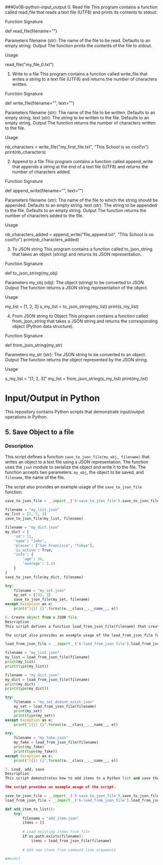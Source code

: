###0x0B-python-input_output
0. Read file
This program contains a function called read_file that reads a text file (UTF8) and prints its contents to stdout.

Function Signature

def read_file(filename="")

Parameters
filename (str): The name of the file to be read. Defaults to an empty string.
Output
The function prints the contents of the file to stdout.

Usage

read_file("my_file_0.txt")

1. Write to a file
This program contains a function called write_file that writes a string to a text file (UTF8) and returns the number of characters written.

Function Signature

def write_file(filename="", text="")

Parameters
filename (str): The name of the file to be written. Defaults to an empty string.
text (str): The string to be written to the file. Defaults to an empty string.
Output
The function returns the number of characters written to the file.

Usage

nb_characters = write_file("my_first_file.txt", "This School is so cool!\n")
print(nb_characters)

2. Append to a file
This program contains a function called append_write that appends a string at the end of a text file (UTF8) and returns the number of characters added.

Function Signature

def append_write(filename="", text="")

Parameters
filename (str): The name of the file to which the string should be appended. Defaults to an empty string.
text (str): The string to be appended to the file. Defaults to an empty string.
Output
The function returns the number of characters added to the file.

Usage

nb_characters_added = append_write("file_append.txt", "This School is so cool!\n")
print(nb_characters_added)

3. To JSON string
This program contains a function called to_json_string that takes an object (string) and returns its JSON representation.

Function Signature

def to_json_string(my_obj)

Parameters
my_obj (obj): The object (string) to be converted to JSON.
Output
The function returns a JSON string representation of the object.

Usage

my_list = [1, 2, 3]
s_my_list = to_json_string(my_list)
print(s_my_list)

4. From JSON string to Object
This program contains a function called from_json_string that takes a JSON string and returns the corresponding object (Python data structure).

Function Signature

def from_json_string(my_str)

Parameters
my_str (str): The JSON string to be converted to an object.
Output
The function returns the object represented by the JSON string.

Usage

s_my_list = "[1, 2, 3]"
my_list = from_json_string(s_my_list)
print(my_list)

# Input/Output in Python

This repository contains Python scripts that demonstrate input/output operations in Python.

## 5. Save Object to a file

### Description

This script defines a function `save_to_json_file(my_obj, filename)` that writes an object to a text file using a JSON representation. The function uses the `json` module to serialize the object and write it to the file. The function accepts two parameters: `my_obj`, the object to be saved, and `filename`, the name of the file.

The script also provides an example usage of the `save_to_json_file` function.

```python
save_to_json_file = __import__('5-save_to_json_file').save_to_json_file

filename = "my_list.json"
my_list = [1, 2, 3]
save_to_json_file(my_list, filename)

filename = "my_dict.json"
my_dict = {
    'id': 12,
    'name': "John",
    'places': ["San Francisco", "Tokyo"],
    'is_active': True,
    'info': {
        'age': 36,
        'average': 3.14
    }
}
save_to_json_file(my_dict, filename)

try:
    filename = "my_set.json"
    my_set = {132, 3}
    save_to_json_file(my_set, filename)
except Exception as e:
    print("[{}] {}".format(e.__class__.__name__, e))

6. Create object from a JSON file
Description
This script defines a function load_from_json_file(filename) that creates an object from a JSON file. The function uses the json module to deserialize the JSON data from the file and create the corresponding object. The function accepts one parameter: filename, the name of the JSON file.

The script also provides an example usage of the load_from_json_file function.

load_from_json_file = __import__('6-load_from_json_file').load_from_json_file

filename = "my_list.json"
my_list = load_from_json_file(filename)
print(my_list)
print(type(my_list))

filename = "my_dict.json"
my_dict = load_from_json_file(filename)
print(my_dict)
print(type(my_dict))

try:
    filename = "my_set_doesnt_exist.json"
    my_set = load_from_json_file(filename)
    print(my_set)
    print(type(my_set))
except Exception as e:
    print("[{}] {}".format(e.__class__.__name__, e))

try:
    filename = "my_fake.json"
    my_fake = load_from_json_file(filename)
    print(my_fake)
    print(type(my_fake))
except Exception as e:
    print("[{}] {}".format(e.__class__.__name__, e))

7. Load, add, save
Description
This script demonstrates how to add items to a Python list and save them to a file. The script uses the save_to_json_file function from the previous script to save the list as a JSON representation in a file named add_item.json. If the file doesn't exist, it will be created.

The script provides an example usage of the script.

save_to_json_file = __import__('5-save_to_json_file').save_to_json_file
load_from_json_file = __import__('6-load_from_json_file').load_from_json_file

def add_item_to_list():
    try:
        filename = "add_item.json"
        items = []
        
        # Load existing items from file
        if os.path.exists(filename):
            items = load_from_json_file(filename)
        
        # Add new items from command line arguments

##endif
